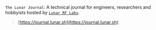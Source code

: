 `The Lunar Journal`: A technical journal for engineers, researchers and hobbyists hosted by [`Lunar RF Labs`](https://labs.lunar.sh).

> [https://journal.lunar.sh](https://journal.lunar.sh)
